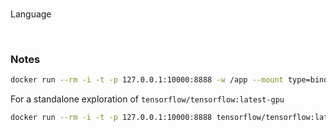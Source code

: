 <br>

Language

<br>


### Notes

```bash
docker run --rm -i -t -p 127.0.0.1:10000:8888 -w /app --mount type=bind,src="$(pwd)",target=/app 
```

For a standalone exploration of `tensorflow/tensorflow:latest-gpu`
```bash
docker run --rm -i -t -p 127.0.0.1:10000:8888 tensorflow/tensorflow:latest-gpu
```

<br>
<br>

<br>
<br>

<br>
<br>

<br>
<br>